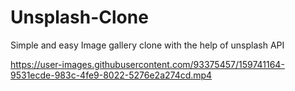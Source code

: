 # Unsplash-Clone

Simple and easy Image gallery clone with the help of unsplash API

https://user-images.githubusercontent.com/93375457/159741164-9531ecde-983c-4fe9-8022-5276e2a274cd.mp4
